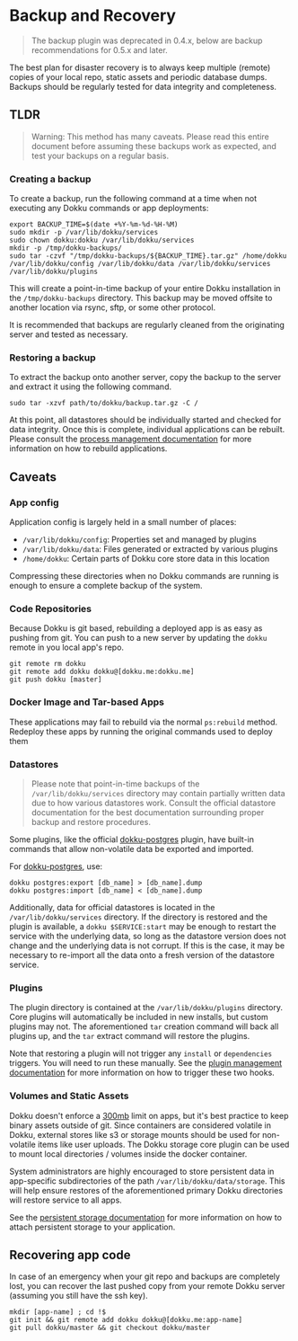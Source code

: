 # Backup and Recovery

> The backup plugin was deprecated in 0.4.x, below are backup recommendations for 0.5.x and later.

The best plan for disaster recovery is to always keep multiple (remote) copies of your local repo, static assets and periodic database dumps. Backups should be regularly tested for data integrity and completeness.

## TLDR

> Warning: This method has many caveats. Please read this entire document before assuming these backups work as expected, and test your backups on a regular basis.

### Creating a backup

To create a backup, run the following command at a time when not executing any Dokku commands or app deployments:

```shell
export BACKUP_TIME=$(date +%Y-%m-%d-%H-%M)
sudo mkdir -p /var/lib/dokku/services
sudo chown dokku:dokku /var/lib/dokku/services
mkdir -p /tmp/dokku-backups/
sudo tar -czvf "/tmp/dokku-backups/${BACKUP_TIME}.tar.gz" /home/dokku /var/lib/dokku/config /var/lib/dokku/data /var/lib/dokku/services /var/lib/dokku/plugins
```

This will create a point-in-time backup of your entire Dokku installation in the `/tmp/dokku-backups` directory. This backup may be moved offsite to another location via rsync, sftp, or some other protocol.

It is recommended that backups are regularly cleaned from the originating server and tested as necessary.

### Restoring a backup

To extract the backup onto another server, copy the backup to the server and extract it using the following command.

```shell
sudo tar -xzvf path/to/dokku/backup.tar.gz -C /
```

At this point, all datastores should be individually started and checked for data integrity. Once this is complete, individual applications can be rebuilt. Please consult the [process management documentation](/docs/processes/process-management.md#rebuilding-apps) for more information on how to rebuild applications.

## Caveats

### App config

Application config is largely held in a small number of places:

- `/var/lib/dokku/config`: Properties set and managed by plugins
- `/var/lib/dokku/data`: Files generated or extracted by various plugins
- `/home/dokku`: Certain parts of Dokku core store data in this location

Compressing these directories when no Dokku commands are running is enough to ensure a complete backup of the system.

### Code Repositories

Because Dokku is git based, rebuilding a deployed app is as easy as pushing from git. You can push to a new server by updating the `dokku` remote in you local app's repo.

```shell
git remote rm dokku
git remote add dokku dokku@[dokku.me:dokku.me]
git push dokku [master]
```

### Docker Image and Tar-based Apps

These applications may fail to rebuild via the normal `ps:rebuild` method. Redeploy these apps by running the original commands used to deploy them

### Datastores

> Please note that point-in-time backups of the `/var/lib/dokku/services` directory may contain partially written data due to how various datastores work. Consult the official datastore documentation for the best documentation surrounding proper backup and restore procedures.

Some plugins, like the official [dokku-postgres](https://github.com/dokku/dokku-postgres) plugin, have built-in commands that allow non-volatile data be exported and imported.

For [dokku-postgres](https://github.com/dokku/dokku-postgres), use:

```shell
dokku postgres:export [db_name] > [db_name].dump
dokku postgres:import [db_name] < [db_name].dump
```

Additionally, data for official datastores is located in the `/var/lib/dokku/services` directory. If the directory is restored and the plugin is available, a `dokku $SERVICE:start` may be enough to restart the service with the underlying data, so long as the datastore version does not change and the underlying data is not corrupt. If this is the case, it may be necessary to re-import all the data onto a fresh version of the datastore service.

### Plugins

The plugin directory is contained at the `/var/lib/dokku/plugins` directory. Core plugins will automatically be included in new installs, but custom plugins may not. The aforementioned `tar` creation command will back all plugins up, and the `tar` extract command will restore the plugins.

Note that restoring a plugin will not trigger any `install` or `dependencies` triggers. You will need to run these manually. See the [plugin management documentation](/docs/advanced-usage/plugin-management.md#installing-a-plugin) for more information on how to trigger these two hooks.


### Volumes and Static Assets

Dokku doesn't enforce a [300mb](https://devcenter.heroku.com/articles/slug-compiler#slug-size) limit on apps, but it's best practice to keep binary assets outside of git. Since containers are considered volatile in Dokku, external stores like s3 or storage mounts should be used for non-volatile items like user uploads. The Dokku storage core plugin can be used to mount local directories / volumes inside the docker container.

System administrators are highly encouraged to store persistent data in app-specific subdirectories of the path `/var/lib/dokku/data/storage`. This will help ensure restores of the aforementioned primary Dokku directories will restore service to all apps.

See the [persistent storage documentation](/docs/advanced-usage/persistent-storage.md) for more information on how to attach persistent storage to your application.

## Recovering app code

In case of an emergency when your git repo and backups are completely lost, you can recover the last pushed copy from your remote Dokku server (assuming you still have the ssh key).

```shell
mkdir [app-name] ; cd !$
git init && git remote add dokku dokku@[dokku.me:app-name]
git pull dokku/master && git checkout dokku/master
```
